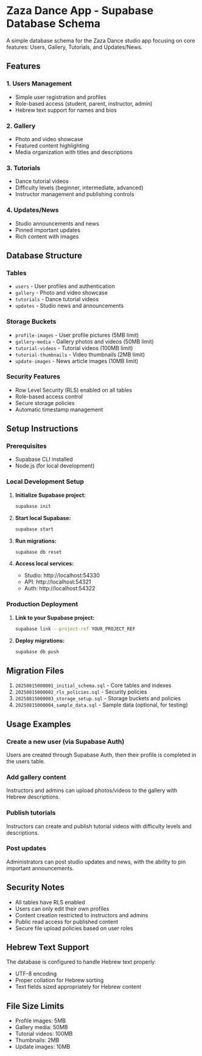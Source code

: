 # Zaza Dance App - Supabase Database Schema

A simple database schema for the Zaza Dance studio app focusing on core features: Users, Gallery, Tutorials, and Updates/News.

## Features

### 1. Users Management
- Simple user registration and profiles
- Role-based access (student, parent, instructor, admin)
- Hebrew text support for names and bios

### 2. Gallery
- Photo and video showcase
- Featured content highlighting
- Media organization with titles and descriptions

### 3. Tutorials
- Dance tutorial videos
- Difficulty levels (beginner, intermediate, advanced)
- Instructor management and publishing controls

### 4. Updates/News
- Studio announcements and news
- Pinned important updates
- Rich content with images

## Database Structure

### Tables
- `users` - User profiles and authentication
- `gallery` - Photo and video showcase
- `tutorials` - Dance tutorial videos
- `updates` - Studio news and announcements

### Storage Buckets
- `profile-images` - User profile pictures (5MB limit)
- `gallery-media` - Gallery photos and videos (50MB limit)
- `tutorial-videos` - Tutorial videos (100MB limit)
- `tutorial-thumbnails` - Video thumbnails (2MB limit)
- `update-images` - News article images (10MB limit)

### Security Features
- Row Level Security (RLS) enabled on all tables
- Role-based access control
- Secure storage policies
- Automatic timestamp management

## Setup Instructions

### Prerequisites
- Supabase CLI installed
- Node.js (for local development)

### Local Development Setup

1. **Initialize Supabase project:**
   ```bash
   supabase init
   ```

2. **Start local Supabase:**
   ```bash
   supabase start
   ```

3. **Run migrations:**
   ```bash
   supabase db reset
   ```

4. **Access local services:**
   - Studio: http://localhost:54330
   - API: http://localhost:54321
   - Auth: http://localhost:54322

### Production Deployment

1. **Link to your Supabase project:**
   ```bash
   supabase link --project-ref YOUR_PROJECT_REF
   ```

2. **Deploy migrations:**
   ```bash
   supabase db push
   ```

## Migration Files

1. `20250815000001_initial_schema.sql` - Core tables and indexes
2. `20250815000002_rls_policies.sql` - Security policies
3. `20250815000003_storage_setup.sql` - Storage buckets and policies
4. `20250815000004_sample_data.sql` - Sample data (optional, for testing)

## Usage Examples

### Create a new user (via Supabase Auth)
Users are created through Supabase Auth, then their profile is completed in the users table.

### Add gallery content
Instructors and admins can upload photos/videos to the gallery with Hebrew descriptions.

### Publish tutorials
Instructors can create and publish tutorial videos with difficulty levels and descriptions.

### Post updates
Administrators can post studio updates and news, with the ability to pin important announcements.

## Security Notes

- All tables have RLS enabled
- Users can only edit their own profiles
- Content creation restricted to instructors and admins
- Public read access for published content
- Secure file upload policies based on user roles

## Hebrew Text Support

The database is configured to handle Hebrew text properly:
- UTF-8 encoding
- Proper collation for Hebrew sorting
- Text fields sized appropriately for Hebrew content

## File Size Limits

- Profile images: 5MB
- Gallery media: 50MB
- Tutorial videos: 100MB
- Thumbnails: 2MB
- Update images: 10MB